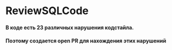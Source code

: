 # ReviewSQLCode
#### В коде есть 23 различных нарушения кодстайла.
#### Поэтому создается open PR для нахождения этих нарушений